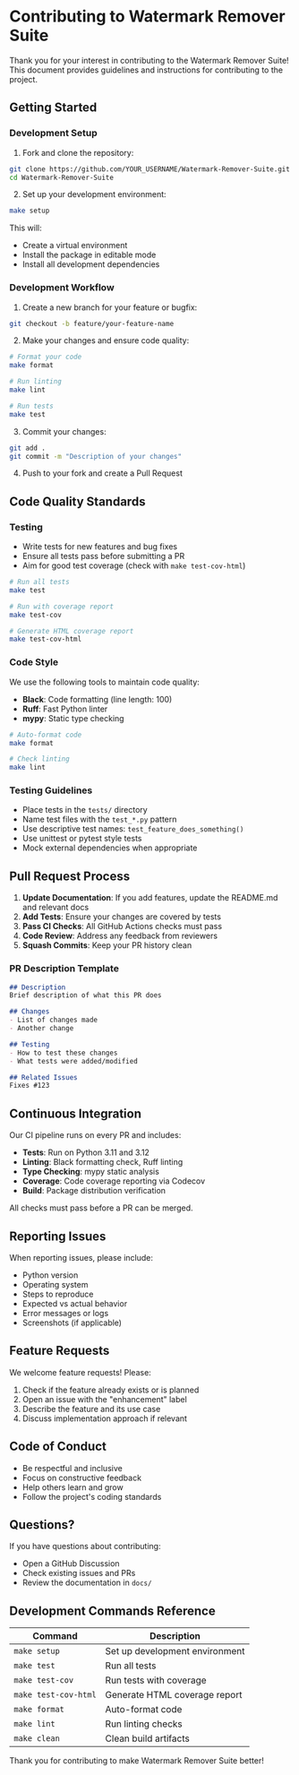 # Contributing to Watermark Remover Suite

Thank you for your interest in contributing to the Watermark Remover Suite! This document provides guidelines and instructions for contributing to the project.

## Getting Started

### Development Setup

1. Fork and clone the repository:
```bash
git clone https://github.com/YOUR_USERNAME/Watermark-Remover-Suite.git
cd Watermark-Remover-Suite
```

2. Set up your development environment:
```bash
make setup
```

This will:
- Create a virtual environment
- Install the package in editable mode
- Install all development dependencies

### Development Workflow

1. Create a new branch for your feature or bugfix:
```bash
git checkout -b feature/your-feature-name
```

2. Make your changes and ensure code quality:
```bash
# Format your code
make format

# Run linting
make lint

# Run tests
make test
```

3. Commit your changes:
```bash
git add .
git commit -m "Description of your changes"
```

4. Push to your fork and create a Pull Request

## Code Quality Standards

### Testing

- Write tests for new features and bug fixes
- Ensure all tests pass before submitting a PR
- Aim for good test coverage (check with `make test-cov-html`)

```bash
# Run all tests
make test

# Run with coverage report
make test-cov

# Generate HTML coverage report
make test-cov-html
```

### Code Style

We use the following tools to maintain code quality:

- **Black**: Code formatting (line length: 100)
- **Ruff**: Fast Python linter
- **mypy**: Static type checking

```bash
# Auto-format code
make format

# Check linting
make lint
```

### Testing Guidelines

- Place tests in the `tests/` directory
- Name test files with the `test_*.py` pattern
- Use descriptive test names: `test_feature_does_something()`
- Use unittest or pytest style tests
- Mock external dependencies when appropriate

## Pull Request Process

1. **Update Documentation**: If you add features, update the README.md and relevant docs
2. **Add Tests**: Ensure your changes are covered by tests
3. **Pass CI Checks**: All GitHub Actions checks must pass
4. **Code Review**: Address any feedback from reviewers
5. **Squash Commits**: Keep your PR history clean

### PR Description Template

```markdown
## Description
Brief description of what this PR does

## Changes
- List of changes made
- Another change

## Testing
- How to test these changes
- What tests were added/modified

## Related Issues
Fixes #123
```

## Continuous Integration

Our CI pipeline runs on every PR and includes:

- **Tests**: Run on Python 3.11 and 3.12
- **Linting**: Black formatting check, Ruff linting
- **Type Checking**: mypy static analysis
- **Coverage**: Code coverage reporting via Codecov
- **Build**: Package distribution verification

All checks must pass before a PR can be merged.

## Reporting Issues

When reporting issues, please include:

- Python version
- Operating system
- Steps to reproduce
- Expected vs actual behavior
- Error messages or logs
- Screenshots (if applicable)

## Feature Requests

We welcome feature requests! Please:

1. Check if the feature already exists or is planned
2. Open an issue with the "enhancement" label
3. Describe the feature and its use case
4. Discuss implementation approach if relevant

## Code of Conduct

- Be respectful and inclusive
- Focus on constructive feedback
- Help others learn and grow
- Follow the project's coding standards

## Questions?

If you have questions about contributing:

- Open a GitHub Discussion
- Check existing issues and PRs
- Review the documentation in `docs/`

## Development Commands Reference

| Command | Description |
|---------|-------------|
| `make setup` | Set up development environment |
| `make test` | Run all tests |
| `make test-cov` | Run tests with coverage |
| `make test-cov-html` | Generate HTML coverage report |
| `make format` | Auto-format code |
| `make lint` | Run linting checks |
| `make clean` | Clean build artifacts |

Thank you for contributing to make Watermark Remover Suite better!

